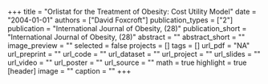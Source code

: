+++
title = "Orlistat for the Treatment of Obesity: Cost Utility Model"
date = "2004-01-01"
authors = ["David Foxcroft"]
publication_types = ["2"]
publication = "International Journal of Obesity, (28)"
publication_short = "International Journal of Obesity, (28)"
abstract = ""
abstract_short = ""
image_preview = ""
selected = false
projects = []
tags = []
url_pdf = "NA"
url_preprint = ""
url_code = ""
url_dataset = ""
url_project = ""
url_slides = ""
url_video = ""
url_poster = ""
url_source = ""
math = true
highlight = true
[header]
image = ""
caption = ""
+++
